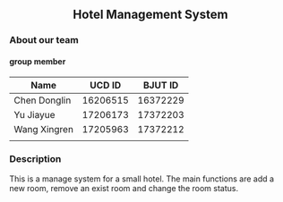## <center>Hotel Management System</center>
### About our team 
#### group member

| Name         | UCD ID | BJUT ID |
| ------------ | ------ | ------- |
| Chen Donglin |16206515| 16372229|
| Yu Jiayue    |17206173| 17372203|
| Wang Xingren |17205963|17372212 |
|              |        |         |
### Description

This is a manage system for a small hotel. The main functions are add a new room, remove an exist room and change the room status.